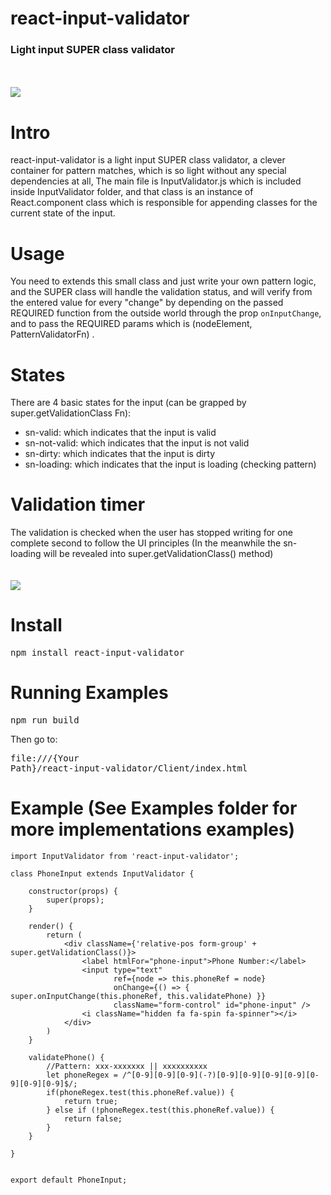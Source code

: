 
<h1>react-input-validator</h1>
<h3>Light input SUPER class validator</h3>

<br /><br />
<img src="https://cdn.rawgit.com/Attrash-Islam/react-input-validator/master/Images/Intro.gif" />


# Intro
react-input-validator is a light input SUPER class validator, a clever container for pattern matches, which is so light without any special dependencies at all,
The main file is InputValidator.js which is included inside InputValidator folder, and that class is an instance of React.component class which is responsible
for appending classes for the current state of the input.

# Usage
You need to extends this small class and just write your own pattern logic, and the SUPER class will handle the validation status,
and will verify from the entered value for every "change" by depending on the passed REQUIRED function from the outside world through the prop `onInputChange`, and to pass the REQUIRED params which is (nodeElement, PatternValidatorFn) .

# States
There are 4 basic states for the input (can be grapped by super.getValidationClass Fn):
- sn-valid: which indicates that the input is valid
- sn-not-valid: which indicates that the input is not valid
- sn-dirty: which indicates that the input is dirty
- sn-loading: which indicates that the input is loading (checking pattern)

# Validation timer
The validation is checked when the user has stopped writing for one complete second to follow the UI principles
(In the meanwhile the sn-loading will be revealed into super.getValidationClass() method)
<br /><br /><br />
<img src="https://cdn.rawgit.com/Attrash-Islam/react-input-validator/master/Images/validation_process.png" />

# Install
<pre>npm install react-input-validator</pre>

# Running Examples
<pre>npm run build</pre>
Then go to: <pre>file:///{Your Path}/react-input-validator/Client/index.html</pre>

# Example (See Examples folder for more implementations examples)


```
import InputValidator from 'react-input-validator';

class PhoneInput extends InputValidator {

    constructor(props) {
        super(props);
    }

    render() {
        return (
            <div className={'relative-pos form-group' + super.getValidationClass()}>
                <label htmlFor="phone-input">Phone Number:</label>
                <input type="text"
                       ref={node => this.phoneRef = node}
                       onChange={() => { super.onInputChange(this.phoneRef, this.validatePhone) }}
                       className="form-control" id="phone-input" />
                <i className="hidden fa fa-spin fa-spinner"></i>
            </div>
        )
    }

    validatePhone() {
        //Pattern: xxx-xxxxxxx || xxxxxxxxxx
        let phoneRegex = /^[0-9][0-9][0-9](-?)[0-9][0-9][0-9][0-9][0-9][0-9][0-9]$/;
        if(phoneRegex.test(this.phoneRef.value)) {
            return true;
        } else if (!phoneRegex.test(this.phoneRef.value)) {
            return false;
        }
    }

}


export default PhoneInput;
```

